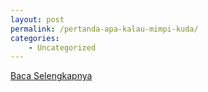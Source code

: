 ```yaml
---
layout: post
permalink: /pertanda-apa-kalau-mimpi-kuda/
categories:
    - Uncategorized
---
```


[Baca Selengkapnya](/10)